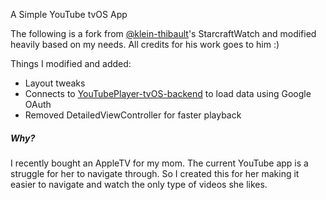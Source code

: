 A Simple YouTube tvOS App

The following is a fork from [@klein-thibault](https://github.com/klein-thibault/StarcraftWatch)'s StarcraftWatch and modified heavily based on my needs. All credits for his work goes to him :) 

Things I modified and added: 
  - Layout tweaks 
  - Connects to [YouTubePlayer-tvOS-backend](https://github.com/NazimAmin/YouTubePlayer-tvOS-backend) to load data using Google OAuth
  - Removed DetailedViewController for faster playback

##### Why? 

I recently bought an AppleTV for my mom. The current YouTube app is a struggle for her to navigate through. So I created this for her making it easier to navigate and watch the only type of videos she likes. 



